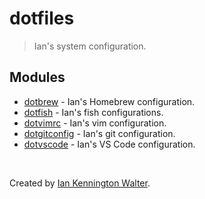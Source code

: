 # dotfiles
> Ian's system configuration.

## Modules
* [dotbrew](https://github.com/ianwalter/dotbrew) - Ian's Homebrew configuration.
* [dotfish](https://github.com/ianwalter/dotfish) - Ian's fish configurations.
* [dotvimrc](https://github.com/ianwalter/dotvimrc) - Ian's vim configuration.
* [dotgitconfig](https://github.com/ianwalter/dotgitconfig) - Ian's git
  configuration.
* [dotvscode](https://github.com/ianwalter/dotvscode) - Ian's VS Code configuration.

&nbsp;

Created by [Ian Kennington Walter](http://iankwalter.com).

